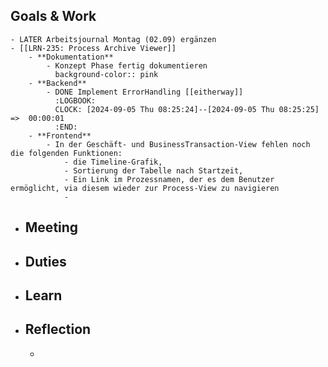 ## Goals & Work
	- LATER Arbeitsjournal Montag (02.09) ergänzen
	- [[LRN-235: Process Archive Viewer]]
		- **Dokumentation**
			- Konzept Phase fertig dokumentieren
			  background-color:: pink
		- **Backend**
			- DONE Implement ErrorHandling [[eitherway]]
			  :LOGBOOK:
			  CLOCK: [2024-09-05 Thu 08:25:24]--[2024-09-05 Thu 08:25:25] =>  00:00:01
			  :END:
		- **Frontend**
			- In der Geschäft- und BusinessTransaction-View fehlen noch die folgenden Funktionen:
				- die Timeline-Grafik,
				- Sortierung der Tabelle nach Startzeit,
				- Ein Link im Prozessnamen, der es dem Benutzer ermöglicht, via diesem wieder zur Process-View zu navigieren
				-
- ## Meeting
- ## Duties
- ## Learn
- ## Reflection
	-